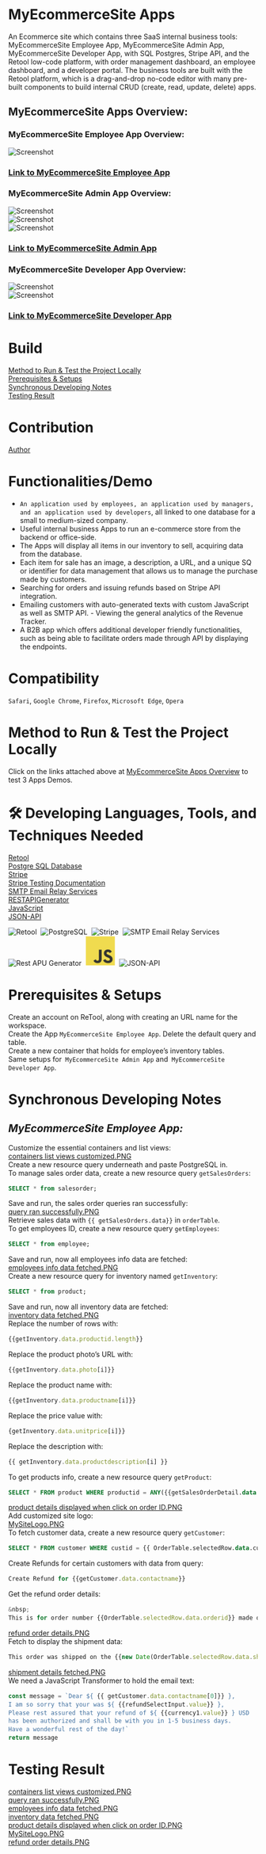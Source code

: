 # MyEcommerceSite Apps
An Ecommerce site which contains three SaaS internal business tools: MyEcommerceSite Employee App, MyEcommerceSite Admin App, MyEcommerceSite Developer App, with SQL Postgres, Stripe API, and the Retool low-code platform, with order management dashboard, an employee dashboard, and a developer portal. The business tools are built with the Retool platform, which is a drag-and-drop no-code editor with many pre-built components to build internal CRUD (create, read, update, delete) apps.
## MyEcommerceSite Apps Overview:
### MyEcommerceSite Employee App Overview: 
![Screenshot](https://github.com/KrystalZhang612/MyEcommerceSite-Apps/blob/main/My%20EcommerceSite%20Employee%20App%20Overview.png)<br/>
### [Link to MyEcommerceSite Employee App](https://krystalzhang612.retool.com/embedded/public/767c42fc-6da4-4a3a-af09-6ef0818f9463)<br/> 
### MyEcommerceSite Admin App Overview: 
![Screenshot](https://github.com/KrystalZhang612/MyEcommerceSite-Apps/blob/main/MyEcommerceSite%20Admin%20App%20Overview-1.png)<br/>
![Screenshot](https://github.com/KrystalZhang612/MyEcommerceSite-Apps/blob/main/MyEcommerceSite%20Admin%20App%20Overview-2.png)<br/>
![Screenshot](https://github.com/KrystalZhang612/MyEcommerceSite-Apps/blob/main/MyEcommerceSite%20Admin%20App%20Overview-3.png)<br/>
### [Link to MyEcommerceSite Admin App](https://krystalzhang612.retool.com/embedded/public/b4c28592-b3c1-4c06-86d8-a2059bb9f164)<br/>
### MyEcommerceSite Developer App Overview:
![Screenshot](https://github.com/KrystalZhang612/MyEcommerceSite-Apps/blob/main/MyEcommerceSite%20Developer%20App%20Overview-1.png)<br/>
![Screenshot](https://github.com/KrystalZhang612/MyEcommerceSite-Apps/blob/main/MyEcommerceSite%20%20Developer%20App%20Overview-2.png)<br/>
### [Link to MyEcommerceSite Developer App](https://krystalzhang612.retool.com/embedded/public/99b23676-6fd6-4055-8b0b-62ccfd7671a8)<br/>
# Build
[Method to Run & Test the Project Locally](https://github.com/KrystalZhang612/MyEcommerceSite-Apps/blob/main/README.md#method-to-run--test-the-project-locally)<br/> 
[Prerequisites & Setups](https://github.com/KrystalZhang612/MyEcommerceSite-Apps/blob/main/README.md#prerequisites--setups)<br/>
[Synchronous Developing Notes](https://github.com/KrystalZhang612/MyEcommerceSite-Apps/blob/main/README.md#synchronous-developing-notes)<br/>
[Testing Result](https://github.com/KrystalZhang612/MyEcommerceSite-Apps/blob/main/README.md#testing-result)<br/>
# Contribution
[Author]()
# Functionalities/Demo
- `An application used by employees, an application used by managers, and an application used by developers`, all linked to one database for a small to medium-sized company.
- Useful internal business Apps to run an e-commerce store from the backend or office-side.
- The Apps will display all items in our inventory to sell, acquiring data from the database.
- Each item for sale has an image, a description, a URL, and a unique SQ or identifier for data management that allows us to manage the purchase made by customers.
- Searching for orders and issuing refunds based on Stripe API integration.
- Emailing customers with auto-generated texts with custom JavaScript as well as SMTP API. - Viewing the general analytics of the Revenue Tracker.
- A B2B app which offers additional developer friendly functionalities, such as being able to facilitate orders made through API by displaying the endpoints.
# Compatibility
`Safari`, `Google Chrome`, `Firefox`, `Microsoft Edge`, `Opera`
# Method to Run & Test the Project Locally
Click on the links attached above at [MyEcommerceSite Apps Overview](https://github.com/KrystalZhang612/MyEcommerceSite-Apps/blob/main/README.md#myecommercesite-apps-overview) to test 3 Apps Demos.  
# 🛠️ Developing Languages, Tools, and Techniques Needed
[Retool](https://retool.com/?_keyword=retool&adgroupid=77096230789&utm_source=google&utm_medium=search&utm_campaign=6470119914&utm_term=retool&utm_content=595361152454&hsa_acc=7420316652&hsa_cam=6470119914&hsa_grp=77096230789&hsa_ad=595361152454&hsa_src=g&hsa_tgt=kwd-395242915847&hsa_kw=retool&hsa_mt=e&hsa_net=adwords&hsa_ver=3&gclid=Cj0KCQjwnbmaBhD-ARIsAGTPcfX8vZvorXMWz7qQCZeaEcR4kU76cuVnJFbkDYl-RHGT-ScmvwSPCNwaAlMdEALw_wcB)<br/>
[Postgre SQL Database](https://github.com/KrystalZhang612/MyEcommerceSite-Apps/blob/main/postgres.sql)<br/>
[Stripe](https://stripe.com)<br/>
[Stripe Testing Documentation](https://stripe.com/docs/terminal/references/testing)<br/>
[SMTP Email Relay Services](https://www.smtp.com/)<br/> 
[RESTAPIGenerator](https://retool.com/api-generator/)<br/>
[JavaScript](https://www.javascript.com)<br/> 
[JSON-API](https://jsonapi.org)<br/>
<div>
  <img src = "https://github.com/KrystalZhang612/MyEcommerceSite-Apps/blob/main/retool%20logo.png" title="Retool" alt ="Retool" width ="60" height = "60" />&nbsp; 
  <img src ="https://github.com/KrystalZhang612/MyEcommerceSite-Apps/blob/main/postgreSQL%20logo.png" title="PostgreSQL" alt ="PostgreSQL" width ="60" height = "60" />&nbsp; 
  <img src ="https://github.com/KrystalZhang612/MyEcommerceSite-Apps/blob/main/stripe%20logo.png" title="Stripe" alt ="Stripe" width ="60" height = "60" />&nbsp; 
  <img src = "https://github.com/KrystalZhang612/MyEcommerceSite-Apps/blob/main/SMTP%20logo.png" title="SMTP Email Relay Services" alt ="SMTP Email Relay Services" width ="143" height = "60" />&nbsp; 
  <img src ="https://github.com/KrystalZhang612/MyEcommerceSite-Apps/blob/main/rest%20api%20generator%20logo.png" title="Rest API Generator" alt ="Rest APU Generator" width ="60" height = "60" />&nbsp; 
  <img src ="https://github.com/devicons/devicon/blob/master/icons/javascript/javascript-original.svg" title="JavaScript" alt ="JavaScript" width ="60" height = "60" />&nbsp; 
  <img src ="https://github.com/KrystalZhang612/MyEcommerceSite-Apps/blob/main/json%20api%20logo.png" title="JSON-API" alt ="JSON-API" width ="60" height = "60" />&nbsp;    
</div>

# Prerequisites & Setups
Create an account on ReTool, along with creating an URL name for the workspace.<br/>
Create the App `MyEcommerceSite Employee App`. Delete the default query and table.<br/>
Create a new container that holds for employee’s inventory tables.<br/> 
Same setups for` MyEcommerceSite Admin App` and` MyEcommerceSite Developer App`.
# Synchronous Developing Notes
## ***MyEcommerceSite Employee App:***
Customize the essential containers and list views:<br/>
[containers list views customized.PNG](https://github.com/KrystalZhang612/MyEcommerceSite-Apps/blob/main/containers%20list%20views%20customized.png)<br/>
Create a new resource query underneath and paste PostgreSQL in.<br/> 
To manage sales order data, create a new resource query `getSalesOrders`:
```sql
SELECT * from salesorder;
```
Save and run, the sales order queries ran successfully:<br/>
[query ran successfully.PNG](https://github.com/KrystalZhang612/MyEcommerceSite-Apps/blob/main/query%20ran%20successfully.png)<br/>
Retrieve sales data with `{{ getSalesOrders.data}}` in `orderTable`.<br/>
To get employees ID, create a new resource query `getEmployees`:
```sql 
SELECT * from employee; 
```
Save and run, now all employees info data are fetched:<br/>
[employees info data fetched.PNG](https://github.com/KrystalZhang612/MyEcommerceSite-Apps/blob/main/employees%20info%20data%20fetched.png)<br/>
Create a new resource query for inventory named `getInventory`:
```sql
SELECT * from product;
```
Save and run, now all inventory data are fetched:<br/>
[inventory data fetched.PNG](https://github.com/KrystalZhang612/MyEcommerceSite-Apps/blob/main/inventory%20data%20fetched.png)<br/>
Replace the number of rows with:
```JavaScript 
{{getInventory.data.productid.length}}
```
Replace the product photo’s URL with:
```JavaScript
{{getInventory.data.photo[i]}}
```
Replace the product name with:
```JavaScript 
{{getInventory.data.productname[i]}}
```
Replace the price value with:
```JavaScript 
{getInventory.data.unitprice[i]}}
```
Replace the description with:
```JavaScript
{{ getInventory.data.productdescription[i] }}
```
To get products info, create a new resource query `getProduct`:
```sql
SELECT * FROM product WHERE productid = ANY({{getSalesOrderDetail.data.productid}})
```
[product details displayed when click on order ID.PNG](https://github.com/KrystalZhang612/MyEcommerceSite-Apps/blob/main/product%20details%20displayed%20when%20click%20on%20order%20ID.png)<br/>
Add customized site logo:<br/>
[MySiteLogo.PNG](https://github.com/KrystalZhang612/MyEcommerceSite-Apps/blob/main/MySiteLogo.png)<br/>
To fetch customer data, create a new resource query `getCustomer`:
```sql 
SELECT * FROM customer WHERE custid = {{ OrderTable.selectedRow.data.custid}}
```
Create Refunds for certain customers with data from query:<br/>
```JavaScript
Create Refund for {{getCustomer.data.contactname}}
```
Get the refund order details:
```JavaScript 
&nbsp;
This is for order number {{OrderTable.selectedRow.data.orderid}} made on {{new Date(OrderTable.selectedRow.data.orderdate).toDateString()}}
```
[refund order details.PNG](https://github.com/KrystalZhang612/MyEcommerceSite-Apps/blob/main/refund%20order%20details.png)<br/>
Fetch to display the shipment data:<br/>
```JavaScript 
This order was shipped on the {{new Date(OrderTable.selectedRow.data.shippeddate).toDateString()}} to {{OrderTable.selectedRow.data.shipaddress}}
```
[shipment details fetched.PNG](https://github.com/KrystalZhang612/MyEcommerceSite-Apps/blob/main/shipment%20details%20fetched.png)<br/>
We need a JavaScript Transformer to hold the email text:
```JavaScript 
const message = `Dear ${ {{ getCustomer.data.contactname[0]}} },
I am so sorry that your was ${ {{refundSelectInput.value}} },
Please rest assured that your refund of ${ {{currency1.value}} } USD
has been authorized and shall be with you in 1-5 business days.
Have a wonderful rest of the day!`
return message
```











# Testing Result
[containers list views customized.PNG](https://github.com/KrystalZhang612/MyEcommerceSite-Apps/blob/main/containers%20list%20views%20customized.png)<br/>
[query ran successfully.PNG](https://github.com/KrystalZhang612/MyEcommerceSite-Apps/blob/main/query%20ran%20successfully.png)<br/>
[employees info data fetched.PNG](https://github.com/KrystalZhang612/MyEcommerceSite-Apps/blob/main/employees%20info%20data%20fetched.png)<br/>
[inventory data fetched.PNG](https://github.com/KrystalZhang612/MyEcommerceSite-Apps/blob/main/inventory%20data%20fetched.png)<br/>
[product details displayed when click on order ID.PNG](https://github.com/KrystalZhang612/MyEcommerceSite-Apps/blob/main/product%20details%20displayed%20when%20click%20on%20order%20ID.png)<br/>
[MySiteLogo.PNG](https://github.com/KrystalZhang612/MyEcommerceSite-Apps/blob/main/MySiteLogo.png)<br/>
[refund order details.PNG](https://github.com/KrystalZhang612/MyEcommerceSite-Apps/blob/main/refund%20order%20details.png)<br/>


























